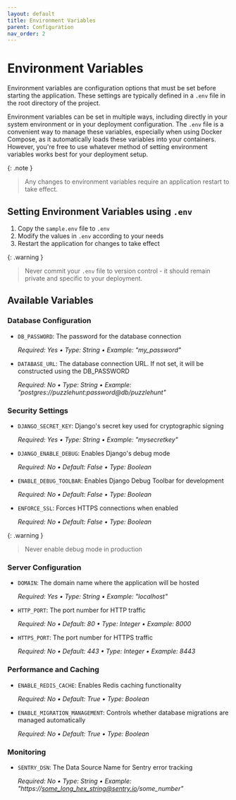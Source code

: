 ```yaml
---
layout: default
title: Environment Variables
parent: Configuration
nav_order: 2
---
```


# Environment Variables

Environment variables are configuration options that must be set before starting the application. These settings are typically defined in a `.env` file in the root directory of the project.

Environment variables can be set in multiple ways, including directly in your system environment or in your deployment configuration. The `.env` file is a convenient way to manage these variables, especially when using Docker Compose, as it automatically loads these variables into your containers. However, you're free to use whatever method of setting environment variables works best for your deployment setup.

{: .note }
> Any changes to environment variables require an application restart to take effect.

## Setting Environment Variables using `.env`

1. Copy the `sample.env` file to `.env`
2. Modify the values in `.env` according to your needs
3. Restart the application for changes to take effect

{: .warning }
> Never commit your `.env` file to version control - it should remain private and specific to your deployment.

## Available Variables
### Database Configuration

- `DB_PASSWORD`: The password for the database connection

    *Required: Yes • Type: String • Example: "my_password"*

- `DATABASE_URL`: The database connection URL. If not set, it will be constructed using the DB_PASSWORD

    *Required: No • Type: String • Example: "postgres://puzzlehunt:password@db/puzzlehunt"*

### Security Settings

- `DJANGO_SECRET_KEY`: Django's secret key used for cryptographic signing

    *Required: Yes • Type: String • Example: "mysecretkey"*

- `DJANGO_ENABLE_DEBUG`: Enables Django's debug mode

    *Required: No • Default: False • Type: Boolean*

- `ENABLE_DEBUG_TOOLBAR`: Enables Django Debug Toolbar for development

    *Required: No • Default: False • Type: Boolean*

- `ENFORCE_SSL`: Forces HTTPS connections when enabled

    *Required: No • Default: False • Type: Boolean*

{: .warning }
> Never enable debug mode in production

### Server Configuration

- `DOMAIN`: The domain name where the application will be hosted

    *Required: Yes • Type: String • Example: "localhost"*

- `HTTP_PORT`: The port number for HTTP traffic

    *Required: No • Default: 80 • Type: Integer • Example: 8000*

- `HTTPS_PORT`: The port number for HTTPS traffic

    *Required: No • Default: 443 • Type: Integer • Example: 8443*

### Performance and Caching

- `ENABLE_REDIS_CACHE`: Enables Redis caching functionality

    *Required: No • Default: True • Type: Boolean*

- `ENABLE_MIGRATION_MANAGEMENT`: Controls whether database migrations are managed automatically

    *Required: No • Default: True • Type: Boolean*

### Monitoring

- `SENTRY_DSN`: The Data Source Name for Sentry error tracking

    *Required: No • Type: String • Example: "https://some_long_hex_string@sentry.io/some_number"*
